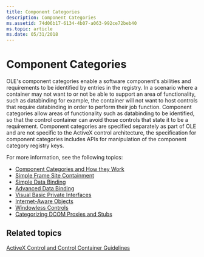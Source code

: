 ```yaml
---
title: Component Categories
description: Component Categories
ms.assetid: 74d06b17-6134-4b07-a063-992ce72beb40
ms.topic: article
ms.date: 05/31/2018
---
```


# Component Categories

OLE's component categories enable a software component's abilities and requirements to be identified by entries in the registry. In a scenario where a container may not want to or not be able to support an area of functionality, such as databinding for example, the container will not want to host controls that require databinding in order to perform their job function. Component categories allow areas of functionality such as databinding to be identified, so that the control container can avoid those controls that state it to be a requirement. Component categories are specified separately as part of OLE and are not specific to the ActiveX control architecture, the specification for component categories includes APIs for manipulation of the component category registry keys.

For more information, see the following topics:

-   [Component Categories and How they Work](component-categories-and-how-they-work.md)
-   [Simple Frame Site Containment](simple-frame-site-containment.md)
-   [Simple Data Binding](simple-data-binding.md)
-   [Advanced Data Binding](advanced-data-binding.md)
-   [Visual Basic Private Interfaces](visual-basic-private-interfaces.md)
-   [Internet-Aware Objects](internet-aware-objects.md)
-   [Windowless Controls](windowless-controls.md)
-   [Categorizing DCOM Proxies and Stubs](categorizing-dcom-proxies-and-stubs.md)

## Related topics

<dl> <dt>

[ActiveX Control and Control Container Guidelines](activex-control-and-control-container-guidelines.md)
</dt> </dl>

 

 




